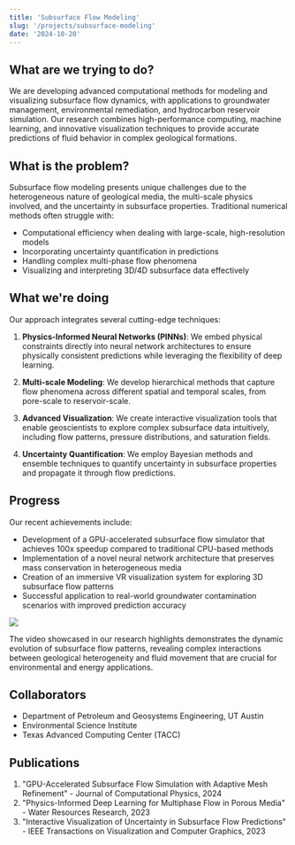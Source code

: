 ```yaml
---
title: 'Subsurface Flow Modeling'
slug: '/projects/subsurface-modeling'
date: '2024-10-20'
---
```


## What are we trying to do?

We are developing advanced computational methods for modeling and visualizing subsurface flow dynamics, with applications to groundwater management, environmental remediation, and hydrocarbon reservoir simulation. Our research combines high-performance computing, machine learning, and innovative visualization techniques to provide accurate predictions of fluid behavior in complex geological formations.

## What is the problem?

Subsurface flow modeling presents unique challenges due to the heterogeneous nature of geological media, the multi-scale physics involved, and the uncertainty in subsurface properties. Traditional numerical methods often struggle with:

- Computational efficiency when dealing with large-scale, high-resolution models
- Incorporating uncertainty quantification in predictions
- Handling complex multi-phase flow phenomena
- Visualizing and interpreting 3D/4D subsurface data effectively

## What we're doing

Our approach integrates several cutting-edge techniques:

1. **Physics-Informed Neural Networks (PINNs)**: We embed physical constraints directly into neural network architectures to ensure physically consistent predictions while leveraging the flexibility of deep learning.

2. **Multi-scale Modeling**: We develop hierarchical methods that capture flow phenomena across different spatial and temporal scales, from pore-scale to reservoir-scale.

3. **Advanced Visualization**: We create interactive visualization tools that enable geoscientists to explore complex subsurface data intuitively, including flow patterns, pressure distributions, and saturation fields.

4. **Uncertainty Quantification**: We employ Bayesian methods and ensemble techniques to quantify uncertainty in subsurface properties and propagate it through flow predictions.

## Progress

Our recent achievements include:

- Development of a GPU-accelerated subsurface flow simulator that achieves 100x speedup compared to traditional CPU-based methods
- Implementation of a novel neural network architecture that preserves mass conservation in heterogeneous media
- Creation of an immersive VR visualization system for exploring 3D subsurface flow patterns
- Successful application to real-world groundwater contamination scenarios with improved prediction accuracy

![](https://i.imgur.com/subsurface_flow_viz.png)

The video showcased in our research highlights demonstrates the dynamic evolution of subsurface flow patterns, revealing complex interactions between geological heterogeneity and fluid movement that are crucial for environmental and energy applications.

## Collaborators

- Department of Petroleum and Geosystems Engineering, UT Austin
- Environmental Science Institute
- Texas Advanced Computing Center (TACC)

## Publications

1. "GPU-Accelerated Subsurface Flow Simulation with Adaptive Mesh Refinement" - Journal of Computational Physics, 2024
2. "Physics-Informed Deep Learning for Multiphase Flow in Porous Media" - Water Resources Research, 2023
3. "Interactive Visualization of Uncertainty in Subsurface Flow Predictions" - IEEE Transactions on Visualization and Computer Graphics, 2023
